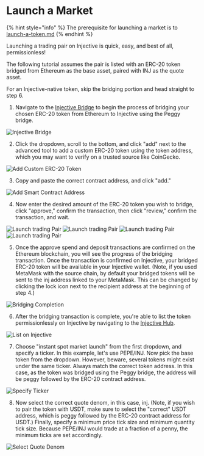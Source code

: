 # Launch a Market

{% hint style="info" %}
The prerequisite for launching a market is to [launch-a-token.md](launch-a-token.md "mention")
{% endhint %}

Launching a trading pair on Injective is quick, easy, and best of all, permissionless!&#x20;

The following tutorial assumes the pair is listed with an ERC-20 token bridged from Ethereum as the base asset, paired with INJ as the quote asset.&#x20;

For an Injective-native token, skip the bridging portion and head straight to step 6.

1. Navigate to the [Injective Bridge](http://bridge.injective.network/) to begin the process of bridging your chosen ERC-20 token from Ethereum to Injective using the Peggy bridge.

![Injective Bridge](<../.gitbook/assets/Docs - Deposit Peggy.png>)

2. Click the dropdown, scroll to the bottom, and click "add" next to the advanced tool to add a custom ERC-20 token using the token address, which you may want to verify on a trusted source like CoinGecko.

![Add Custom ERC-20 Token](<../.gitbook/assets/Docs - Deposit From.png>)

3. Copy and paste the correct contract address, and click "add."

![Add Smart Contract Address](<../.gitbook/assets/Docs - Add and Bridge ERC20.png>)

4. Now enter the desired amount of the ERC-20 token you wish to bridge, click "approve," confirm the transaction, then click "review," confirm the transaction, and wait.

![Launch trading Pair](https://docs.injective.network/assets/images/ltp4-f8f97c3328c04389962ac3deb9b137a9.png) ![Launch trading Pair](https://docs.injective.network/assets/images/ltp6-7812b6fe19b088c68b8d2a9bda8df05c.png) ![Launch trading Pair](https://docs.injective.network/assets/images/ltp7-d83a52c9fc794a2934ea8f2a5371595a.png) ![Launch trading Pair](https://docs.injective.network/assets/images/ltp8-da76aaaa5ee9f233ea47bbcb1f5b53bf.png)

5. Once the approve spend and deposit transactions are confirmed on the Ethereum blockchain, you will see the progress of the bridging transaction. Once the transaction is confirmed on Injective, your bridged ERC-20 token will be available in your Injective wallet. (Note, if you used MetaMask with the source chain, by default your bridged tokens will be sent to the inj address linked to your MetaMask. This can be changed by clicking the lock icon next to the recipient address at the beginning of step 4.)

![Bridging Completion](<../.gitbook/assets/Docs - Transaction Submitted.png>)

6. After the bridging transaction is complete, you're able to list the token permissionlessly on Injective by navigating to the [Injective Hub](http://hub.injective.network/proposal/create).

![List on Injective](<../.gitbook/assets/Docs - New Proposal.png>)

7. Choose "instant spot market launch" from the first dropdown, and specify a ticker. In this example, let's use PEPE/INJ. Now pick the base token from the dropdown. However, beware, several tokens might exist under the same ticker. Always match the correct token address. In this case, as the token was bridged using the Peggy bridge, the address will be peggy followed by the ERC-20 contract address.

![Specify Ticker](<../.gitbook/assets/Docs - Select Ticker.png>)

8. Now select the correct quote denom, in this case, inj. (Note, if you wish to pair the token with USDT, make sure to select the "correct" USDT address, which is peggy followed by the ERC-20 contract address for USDT.) Finally, specify a minimum price tick size and minimum quantity tick size. Because PEPE/INJ would trade at a fraction of a penny, the minimum ticks are set accordingly.

![Select Quote Denom](<../.gitbook/assets/Docs - Quote Denom.png>)

